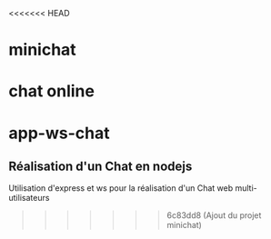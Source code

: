 <<<<<<< HEAD
# minichat
chat online
=======
# app-ws-chat

## Réalisation d'un Chat en nodejs

Utilisation d'express et ws pour la réalisation d'un Chat web multi-utilisateurs
>>>>>>> 6c83dd8 (Ajout du projet minichat)
